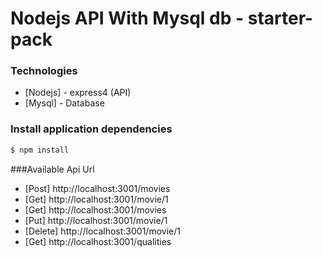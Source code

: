 # Nodejs API With Mysql db - starter-pack

### Technologies
- [Nodejs] - express4 (API)
- [Mysql] - Database 

### Install application dependencies 

```sh
$ npm install
```

###Available Api Url
- [Post]   http://localhost:3001/movies
- [Get]   http://localhost:3001/movie/1
- [Get]   http://localhost:3001/movies
- [Put]   http://localhost:3001/movie/1
- [Delete]   http://localhost:3001/movie/1
- [Get]   http://localhost:3001/qualities
